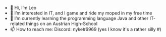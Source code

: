 - 👋 Hi, I’m Leo
- 👀 I’m interested in IT, and I game and ride my moped in my free time
- 🌱 I’m currently learning the programming language Java and other IT-related things on an Austrian High-School
- 📫 How to reach me: Discord: nyke#6969 (yes I know it's a rather silly #)
